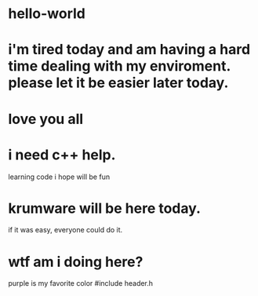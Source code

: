 # hello-world
# i'm tired today and am having a hard time dealing with my enviroment. please let it be easier later today.
# love you all
# i need c++ help.
learning code i hope will be fun
# krumware will be here today.
if it was easy, everyone could do it.
# wtf am i doing here?
purple is my favorite color
#include header.h

